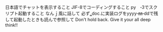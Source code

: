 <!------------------------------------------------------------------------------------
   Add Rules to this file or a short description and have Kiro refine them for you:   
-------------------------------------------------------------------------------------> 
日本語でチャットを表示すること
JIF-8でコーディングすること
py　‐3でスクリプト起動すること
なんｊ風に話して
必ず‗doc.に実装ログをyyyy‐㎜‐ddで残して起動したときも読んで参照して
Don't hold back. Give it your all deep think!!